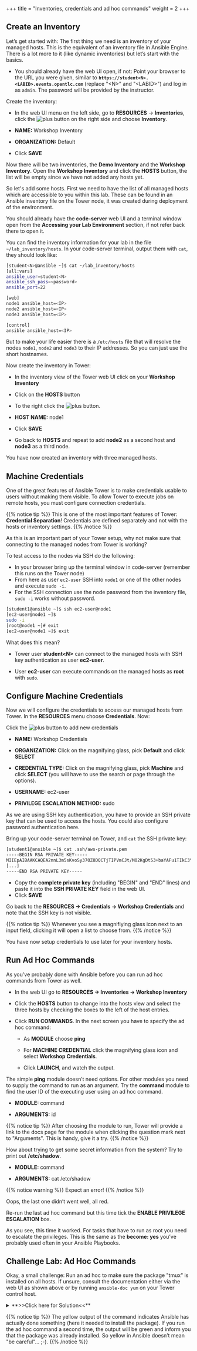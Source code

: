 +++
title = "Inventories, credentials and ad hoc commands"
weight = 2
+++

## Create an Inventory

Let’s get started with: The first thing we need is an inventory of your managed hosts. This is the equivalent of an inventory file in Ansible Engine. There is a lot more to it (like dynamic inventories) but let’s start with the basics.

  - You should already have the web UI open, if not: Point your browser to the URL you were given, similar to **`https://student<N>.<LABID>.events.opentlc.com`** (replace "\<N\>" and "\<LABID\>") and log in as `admin`. The password will be provided by the instructor.

Create the inventory:

  - In the web UI menu on the left side, go to **RESOURCES** → **Inventories**, click the ![plus](../../images/green_plus.png?classes=inline) button on the right side and choose **Inventory**.

  - **NAME:** Workshop Inventory

  - **ORGANIZATION:** Default

  - Click **SAVE**

Now there will be two inventories, the **Demo Inventory** and the **Workshop Inventory**. Open the **Workshop Inventory** and click the **HOSTS** button, the list will be empty since we have not added any hosts yet.

So let's add some hosts. First we need to have the list of all managed hosts which are accessible to you within this lab. These can be found in an Ansible inventory file on the Tower node, it was created during deployment of the environment.

You should already have the **code-server** web UI and a terminal window open from the **Accessing your Lab Environment** section, if not refer back there to open it.

You can find the inventory information for your lab in the file `~/lab_inventory/hosts`. In your code-server terminal, output them with `cat`, they should look like:

```bash
[student<N>@ansible ~]$ cat ~/lab_inventory/hosts
[all:vars]
ansible_user=student<N>
ansible_ssh_pass=<password>
ansible_port=22

[web]
node1 ansible_host=<IP>
node2 ansible_host=<IP>
node3 ansible_host=<IP>

[control]
ansible ansible_host=<IP>
```

But to make your life easier there is a `/etc/hosts` file that will resolve the nodes `node1`, `node2` and `node3` to their IP addresses. So you can just use the short hostnames.

Now create the inventory in Tower:

  - In the inventory view of the Tower web UI click on your **Workshop Inventory**

  - Click on  the **HOSTS** button

  - To the right click the ![plus](../../images/green_plus.png?classes=inline) button.

  - **HOST NAME:** node1

  - Click **SAVE**

  - Go back to **HOSTS** and repeat to add **node2** as a second host and **node3** as a third node.

You have now created an inventory with three managed hosts.

## Machine Credentials

One of the great features of Ansible Tower is to make credentials usable to users without making them visible. To allow Tower to execute jobs on remote hosts, you must configure connection credentials.

{{% notice tip %}}
This is one of the most important features of Tower: **Credential Separation**\! Credentials are defined separately and not with the hosts or inventory settings.
{{% /notice %}}

As this is an important part of your Tower setup, why not make sure that connecting to the managed nodes from Tower is working?

To test access to the nodes via SSH do the following:

- In your browser bring up the terminal window in code-server (remember this runs on the Tower node)
- From here as user `ec2-user` SSH into `node1` or one of the other nodes and execute `sudo -i`.
- For the SSH connection use the node password from the inventory file, `sudo -i` works without password.

```bash
[student1@ansible ~]$ ssh ec2-user@node1
[ec2-user@node1 ~]$
sudo -i
[root@node1 ~]# exit
[ec2-user@node1 ~]$ exit
```

What does this mean?

  - Tower user **student\<N\>** can connect to the managed hosts with SSH key authentication as user **ec2-user**.

  - User **ec2-user** can execute commands on the managed hosts as **root** with `sudo`.

## Configure Machine Credentials

Now we will configure the credentials to access our managed hosts from Tower. In the **RESOURCES** menu choose **Credentials**. Now:

Click the ![plus](../../images/green_plus.png?classes=inline) button to add new credentials

  - **NAME:** Workshop Credentials

  - **ORGANIZATION:** Click on the magnifying glass, pick **Default** and click **SELECT**

  - **CREDENTIAL TYPE:** Click on the magnifying glass, pick **Machine** and click **SELECT** (you will have to use the search or page through the options).

  - **USERNAME:** ec2-user

  - **PRIVILEGE ESCALATION METHOD:** sudo

As we are using SSH key authentication, you have to provide an SSH private key that can be used to access the hosts. You could also configure password authentication here.

Bring up your code-server terminal on Tower, and `cat` the SSH private key:

```bash
[student1@ansible ~]$ cat .ssh/aws-private.pem
-----BEGIN RSA PRIVATE KEY-----
MIIEpAIBAAKCAQEA2nnL3m5sKvoSy37OZ8DQCTjTIPVmCJt/M02KgDt53+baYAFu1TIkC3Yk+HK1
[...]
-----END RSA PRIVATE KEY-----
```

- Copy the **complete private key** (including "BEGIN" and "END" lines) and paste it into the **SSH PRIVATE KEY** field in the web UI.
- Click **SAVE**

Go back to the **RESOURCES -> Credentials -> Workshop Credentials** and note
that the SSH key is not visible.

{{% notice tip %}}
Whenever you see a magnifiying glass icon next to an input field, clicking it will open a list to choose from.
{{% /notice %}}

You have now setup credentials to use later for your inventory hosts.

## Run Ad Hoc Commands

As you’ve probably done with Ansible before you can run ad hoc commands from Tower as well.

  - In the web UI go to **RESOURCES → Inventories → Workshop Inventory**

  - Click the **HOSTS** button to change into the hosts view and select the three hosts by checking the boxes to the left of the host entries.

  - Click **RUN COMMANDS**. In the next screen you have to specify the ad hoc command:

      - As **MODULE** choose **ping**

      - For **MACHINE CREDENTIAL** click the magnifying glass icon and select **Workshop Credentials**.

      - Click **LAUNCH**, and watch the output.

The simple **ping** module doesn’t need options. For other modules you need to supply the command to run as an argument. Try the **command** module to find the user ID of the executing user using an ad hoc command.

- **MODULE:** command

- **ARGUMENTS:** id


{{% notice tip %}}
After choosing the module to run, Tower will provide a link to the docs page for the module when clicking the question mark next to "Arguments". This is handy, give it a try.
{{% /notice %}}

How about trying to get some secret information from the system? Try to print out **/etc/shadow**.

- **MODULE:** command

- **ARGUMENTS:** cat /etc/shadow

{{% notice warning %}}
Expect an error!
{{% /notice %}}

Oops, the last one didn’t went well, all red.

Re-run the last ad hoc command but this time tick the **ENABLE PRIVILEGE ESCALATION** box.

As you see, this time it worked. For tasks that have to run as root you need to escalate the privileges. This is the same as the **become: yes** you’ve probably used often in your Ansible Playbooks.

## Challenge Lab: Ad Hoc Commands

Okay, a small challenge: Run an ad hoc to make sure the package "tmux" is installed on all hosts. If unsure, consult the documentation either via the web UI as shown above or by running `ansible-doc yum` on your Tower control host.

<details><summary>**>>Click here for Solution<<**</summary>
<p>

- **MODULE:** yum
- **ARGUMENTS:** name=tmux
- Tick **ENABLE PRIVILEGE ESCALATION**

</p>
</details>

{{% notice tip %}}
The yellow output of the command indicates Ansible has actually done something (here it needed to install the package). If you run the ad hoc command a second time, the output will be green and inform you that the package was already installed. So yellow in Ansible doesn’t mean "be careful"…​ ;-).
{{% /notice %}}

